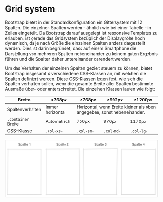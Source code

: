 # Grid system

Bootstrap bietet in der Standardkonfiguration ein Gittersystem mit 12 Spalten.
Die einzelnen Spalten werden - ähnlich wie bei einer Tabelle - in Zeilen eingeteilt.
Da Bootstrap darauf ausgelegt ist responsive Templates zu erlauben, ist gerade das Gridsystem bezüglich der Displaygröße hoch dynamisch, da je nach Größe die einzelnen Spalten anders dargestellt werden.
Dies ist darin begründet, dass auf einem Smartphone die Darstellung von mehreren Spalten nebeneinander zu keinem guten Ergebnis führen und die Spalten daher untereinander gerendert werden.

Um das Verhalten der einzelnen Spalten gezielt steuern zu können, bietet Bootstrap insgesamt 4 verschiedene CSS-Klassen an, mit welchen die Spalten definiert werden. 
Diese CSS-Klassen legen fest, wie sich die Spalten verhalten sollen, wenn die gesamte Breite aller Spalten bestimmte Ausmaße über- oder unterschreitet.
Die einzelnen Klassen lauten wie folgt:

<table>
	<thead>
		<tr>
			<th>Breite</th>
			<th>&lt;768px</th>
			<th>&ge;768px</th>
			<th>&ge;992px</th>
			<th>&ge;1200px</th>
		</tr>
	</thead>
	<tbody>
		<tr>
			<td>Spaltenverhalten</td>
			<td>Immer horizontal</td>
			<td colspan="3">Horizontal, wenn Breite kleiner als oben angegeben, sonst nebeneinander.</td>
		</tr>
		<tr>
			<td><code>.container</code> Breite</td>
			<td>Automatisch</td>
			<td>750px</td>
			<td>970px</td>
			<td>1170px</td>
		</tr>
		<tr>
			<td>CSS-Klasse</td>
			<td><code>.col-xs-</code></td>
			<td><code>.col-sm-</code></td>
			<td><code>.col-md-</code></td>
			<td><code>.col-lg-</code></td>
		</tr>
	</tbody>
</table>


![alt text][grids_4_cols]

[grids_4_cols]: grids_4_cols.png "Layout mit 4 Spalten"
